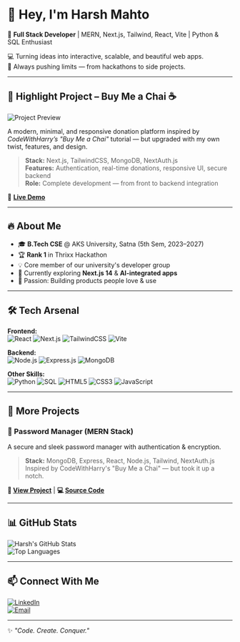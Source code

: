 # 👋 Hey, I'm Harsh Mahto  

🚀 **Full Stack Developer** | MERN, Next.js, Tailwind, React, Vite | Python & SQL Enthusiast  

💻 Turning ideas into interactive, scalable, and beautiful web apps.  
🎯 Always pushing limits — from hackathons to side projects.  

---

## 🌟 Highlight Project – Buy Me a Chai ☕  

![Project Preview]([https://your-image-link-here](https://drive.google.com/file/d/18mrzI7V0Fkno0GTiPu5xku3qOAqEpjOU/view?usp=sharing))  

A modern, minimal, and responsive donation platform inspired by *CodeWithHarry’s "Buy Me a Chai"* tutorial — but upgraded with my own twist, features, and design.  

> **Stack:** Next.js, TailwindCSS, MongoDB, NextAuth.js  
> **Features:** Authentication, real-time donations, responsive UI, secure backend  
> **Role:** Complete development — from front to backend integration  

🔗 **[Live Demo]([#](https://get-me-a-chai-sepia.vercel.app/))**   

---

## 🔥 About Me  
- 🎓 **B.Tech CSE** @ AKS University, Satna (5th Sem, 2023–2027)  
- 🏆 **Rank 1** in Thrixx Hackathon  
- 💡 Core member of our university's developer group  
- 🌱 Currently exploring **Next.js 14** & **AI-integrated apps**  
- 📌 Passion: Building products people love & use  

---

## 🛠️ Tech Arsenal  

**Frontend:**  
![React](https://img.shields.io/badge/-React-61DBFB?logo=react&logoColor=black&style=for-the-badge)
![Next.js](https://img.shields.io/badge/-Next.js-black?logo=next.js&style=for-the-badge)
![TailwindCSS](https://img.shields.io/badge/-TailwindCSS-38B2AC?logo=tailwind-css&logoColor=white&style=for-the-badge)
![Vite](https://img.shields.io/badge/-Vite-646CFF?logo=vite&logoColor=white&style=for-the-badge)

**Backend:**  
![Node.js](https://img.shields.io/badge/-Node.js-339933?logo=node.js&logoColor=white&style=for-the-badge)
![Express.js](https://img.shields.io/badge/-Express.js-000000?logo=express&logoColor=white&style=for-the-badge)
![MongoDB](https://img.shields.io/badge/-MongoDB-47A248?logo=mongodb&logoColor=white&style=for-the-badge)

**Other Skills:**  
![Python](https://img.shields.io/badge/-Python-3776AB?logo=python&logoColor=white&style=for-the-badge)
![SQL](https://img.shields.io/badge/-SQL-003B57?logo=mysql&logoColor=white&style=for-the-badge)
![HTML5](https://img.shields.io/badge/-HTML5-E34F26?logo=html5&logoColor=white&style=for-the-badge)
![CSS3](https://img.shields.io/badge/-CSS3-1572B6?logo=css3&logoColor=white&style=for-the-badge)
![JavaScript](https://img.shields.io/badge/-JavaScript-F7DF1E?logo=javascript&logoColor=black&style=for-the-badge)

---

## 🚀 More Projects  

### 🔐 Password Manager (MERN Stack)  
A secure and sleek password manager with authentication & encryption.  
> **Stack:** MongoDB, Express, React, Node.js, Tailwind, NextAuth.js  
> Inspired by CodeWithHarry's "Buy Me a Chai" — but took it up a notch.  

**🔗 [View Project](#)** | **💻 [Source Code](#)**  

---

## 📊 GitHub Stats  

![Harsh's GitHub Stats](https://github-readme-stats.vercel.app/api?username=HarshMahto&show_icons=true&theme=radical)  
![Top Languages](https://github-readme-stats.vercel.app/api/top-langs/?username=HarshMahto&layout=compact&theme=radical)  

---

## 📫 Connect With Me  
[![LinkedIn](https://img.shields.io/badge/-LinkedIn-0A66C2?logo=linkedin&logoColor=white&style=for-the-badge)](https://www.linkedin.com/in/harsh-mahto-52b8a9295)  
[![Email](https://img.shields.io/badge/-Email-D14836?logo=gmail&logoColor=white&style=for-the-badge)](mailto:harshmahto02@gmail.com)  

---

✨ _"Code. Create. Conquer."_  
